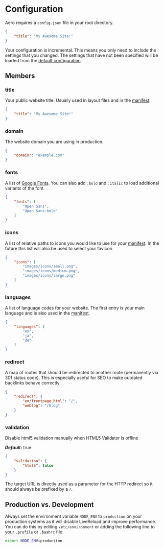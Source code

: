 # Configuration

Aero requires a `config.json` file in your root directory.

```json
{
	"title": "My Awesome Site!"
}
```

Your configuration is incremental. This means you only need to include the settings that you changed. The settings that have not been specified will be loaded from the [default configuration](https://github.com/aerojs/aero/blob/master/default/config.js).

## Members

### title

Your public website title. Usually used in layout files and in the [manifest](Manifest.md).

```json
{
	"title": "My Awesome Site!"
}
```

### domain

The website domain you are using in production.

```json
{
	"domain": "example.com"
}
```

### fonts

A list of [Google Fonts](https://www.google.com/fonts). You can also add `:bold` and `:italic` to load additional variants of the font.

```json
{
	"fonts": [
		"Open Sans",
		"Open Sans:bold"
	]
}
```

### icons

A list of relative paths to icons you would like to use for your [manifest](Manifest.md). In the future this list will also be used to select your favicon.

```json
{
	"icons": [
		"images/icons/small.png",
		"images/icons/medium.png",
		"images/icons/large.png"
	]
}
```

### languages

A list of language codes for your website. The first entry is your main language and is also used in the [manifest](Manifest.md).

```json
{
	"languages": [
		"en",
		"ja",
		"de"
	]
}
```

### redirect

A map of routes that should be redirected to another route (permanently via 301 status code). This is especially useful for SEO to make outdated backlinks behave correctly.

```json
{
	"redirect": {
		"en/frontpage.html": "/",
		"weblog": "/blog"
	}
}
```

### validation

Disable html5 validation manually when HTML5 Validator is offline

***Default:*** true

```json
{
	"validation": {
		"html5": false
	}
}
```

The target URL is directly used as a parameter for the HTTP redirect so it should always be prefixed by a `/`.

## Production vs. Development

Always set the environment variable `NODE_ENV` to `production` on your production systems as it will disable LiveReload and improve performance. You can do this by editing `/etc/environment` or adding the following line to your `.profile` or `.bashrc` file:

```bash
export NODE_ENV=production
```